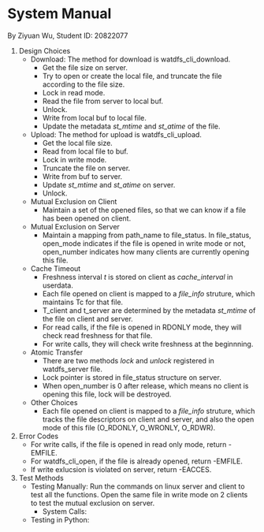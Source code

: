 # System Manual
By Ziyuan Wu, Student ID: 20822077

1. Design Choices
   - Download: The method for download is watdfs_cli_download.
     - Get the file size on server.
     - Try to open or create the local file, and truncate the file according to the file size.
     - Lock in read mode.
     - Read the file from server to local buf.
     - Unlock.
     - Write from local buf to local file.
     - Update the metadata *st_mtime* and *st_atime* of the file.
   - Upload: The method for upload is watdfs_cli_upload.
     - Get the local file size.
     - Read from local file to buf.
     - Lock in write mode.
     - Truncate the file on server.
     - Write from buf to server.
     - Update *st_mtime* and *st_atime* on server.
     - Unlock.
   - Mutual Exclusion on Client
     - Maintain a set of the opened files, so that we can know if a file has been opened on client.
   - Mutual Exclusion on Server
     - Maintain a mapping from path_name to file_status. In file_status, open_mode indicates if the file is opened in write mode or not, open_number indicates how many clients are currently opening this file.
   - Cache Timeout
     - Freshness interval *t* is stored on client as *cache_interval* in userdata.
     - Each file opened on client is mapped to a *file_info* struture, which maintains Tc for that file.
     - T_client and t_server are determined by the metadata *st_mtime* of the file on client and server.
     - For read calls, if the file is opened in RDONLY mode, they will check read freshness for that file.
     - For write calls, they will check write freshness at the beginnning.
   - Atomic Transfer
     - There are two methods *lock* and *unlock* registered in watdfs_server file.
     - Lock pointer is stored in file_status structure on server.
     - When open_number is 0 after release, which means no client is opening this file, lock will be destroyed.
   - Other Choices
     - Each file opened on client is mapped to a *file_info* struture, which tracks the file descriptors on client and server, and also the open mode of this file (O_RDONLY, O_WRONLY, O_RDWR).
2. Error Codes
   - For write calls, if the file is opened in read only mode, return -EMFILE.
   - For watdfs_cli_open, if the file is already opened, return -EMFILE.
   - If write exlucsion is violated on server, return -EACCES.
4. Test Methods
   - Testing Manually: Run the commands on linux server and client to test all the functions. Open the same file in write mode on 2 clients to test the mutual exclusion on server.
     - System Calls: 
   - Testing in Python: 

